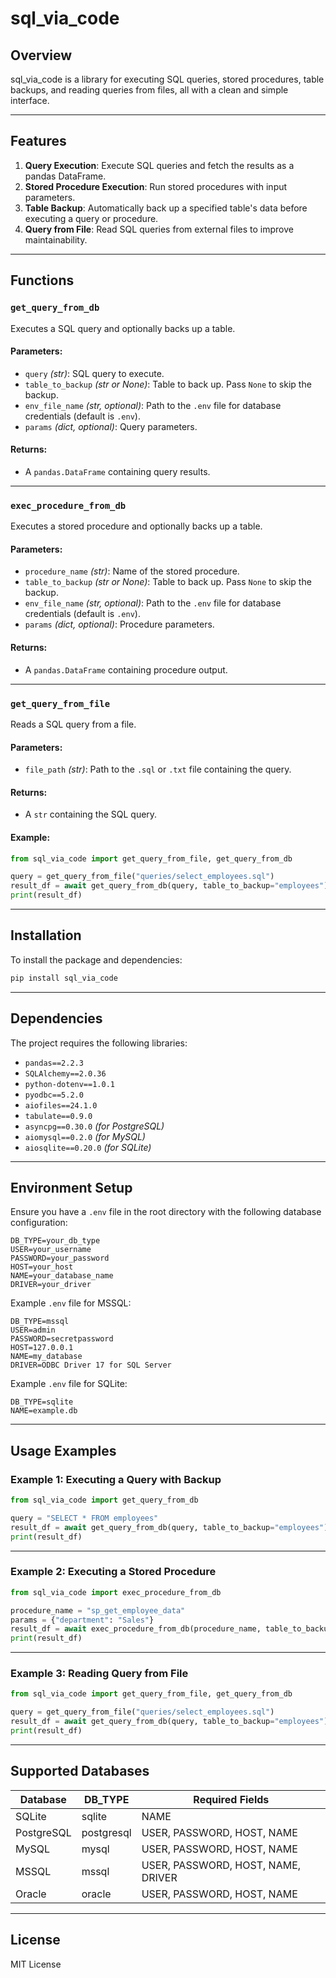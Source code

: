 # sql_via_code

## Overview

sql_via_code is a library for executing SQL queries, stored procedures, table backups, and reading queries from files, all with a clean and simple interface.

---

## Features

1. **Query Execution**: Execute SQL queries and fetch the results as a pandas DataFrame.
2. **Stored Procedure Execution**: Run stored procedures with input parameters.
3. **Table Backup**: Automatically back up a specified table's data before executing a query or procedure.
4. **Query from File**: Read SQL queries from external files to improve maintainability.

---

## Functions

### `get_query_from_db`
Executes a SQL query and optionally backs up a table.

#### Parameters:
- `query` *(str)*: SQL query to execute.
- `table_to_backup` *(str or None)*: Table to back up. Pass `None` to skip the backup.
- `env_file_name` *(str, optional)*: Path to the `.env` file for database credentials (default is `.env`).
- `params` *(dict, optional)*: Query parameters.

#### Returns:
- A `pandas.DataFrame` containing query results.

---

### `exec_procedure_from_db`
Executes a stored procedure and optionally backs up a table.

#### Parameters:
- `procedure_name` *(str)*: Name of the stored procedure.
- `table_to_backup` *(str or None)*: Table to back up. Pass `None` to skip the backup.
- `env_file_name` *(str, optional)*: Path to the `.env` file for database credentials (default is `.env`).
- `params` *(dict, optional)*: Procedure parameters.

#### Returns:
- A `pandas.DataFrame` containing procedure output.

---

### `get_query_from_file`
Reads a SQL query from a file.

#### Parameters:
- `file_path` *(str)*: Path to the `.sql` or `.txt` file containing the query.

#### Returns:
- A `str` containing the SQL query.

#### Example:
```python
from sql_via_code import get_query_from_file, get_query_from_db

query = get_query_from_file("queries/select_employees.sql")
result_df = await get_query_from_db(query, table_to_backup="employees")
print(result_df)
```

---

## Installation

To install the package and dependencies:

```bash
pip install sql_via_code
```

---

## Dependencies

The project requires the following libraries:

- `pandas==2.2.3`
- `SQLAlchemy==2.0.36`
- `python-dotenv==1.0.1`
- `pyodbc==5.2.0`
- `aiofiles==24.1.0`
- `tabulate==0.9.0`
- `asyncpg==0.30.0` *(for PostgreSQL)*
- `aiomysql==0.2.0` *(for MySQL)*
- `aiosqlite==0.20.0` *(for SQLite)*

---

## Environment Setup

Ensure you have a `.env` file in the root directory with the following database configuration:

```plaintext
DB_TYPE=your_db_type
USER=your_username
PASSWORD=your_password
HOST=your_host
NAME=your_database_name
DRIVER=your_driver
```

Example `.env` file for MSSQL:

```plaintext
DB_TYPE=mssql
USER=admin
PASSWORD=secretpassword
HOST=127.0.0.1
NAME=my_database
DRIVER=ODBC Driver 17 for SQL Server
```

Example `.env` file for SQLite:

```plaintext
DB_TYPE=sqlite
NAME=example.db
```

---

## Usage Examples

### Example 1: Executing a Query with Backup

```python
from sql_via_code import get_query_from_db

query = "SELECT * FROM employees"
result_df = await get_query_from_db(query, table_to_backup="employees")
print(result_df)
```

---

### Example 2: Executing a Stored Procedure

```python
from sql_via_code import exec_procedure_from_db

procedure_name = "sp_get_employee_data"
params = {"department": "Sales"}
result_df = await exec_procedure_from_db(procedure_name, table_to_backup="employees", params=params)
print(result_df)
```

---

### Example 3: Reading Query from File

```python
from sql_via_code import get_query_from_file, get_query_from_db

query = get_query_from_file("queries/select_employees.sql")
result_df = await get_query_from_db(query, table_to_backup="employees")
print(result_df)
```

---

## Supported Databases

| Database    | DB_TYPE   | Required Fields                                    |
|-------------|-----------|----------------------------------------------------|
| SQLite      | sqlite    | NAME                                               |
| PostgreSQL  | postgresql| USER, PASSWORD, HOST, NAME                         |
| MySQL       | mysql     | USER, PASSWORD, HOST, NAME                         |
| MSSQL       | mssql     | USER, PASSWORD, HOST, NAME, DRIVER                 |
| Oracle      | oracle    | USER, PASSWORD, HOST, NAME                         |

---

## License

MIT License
